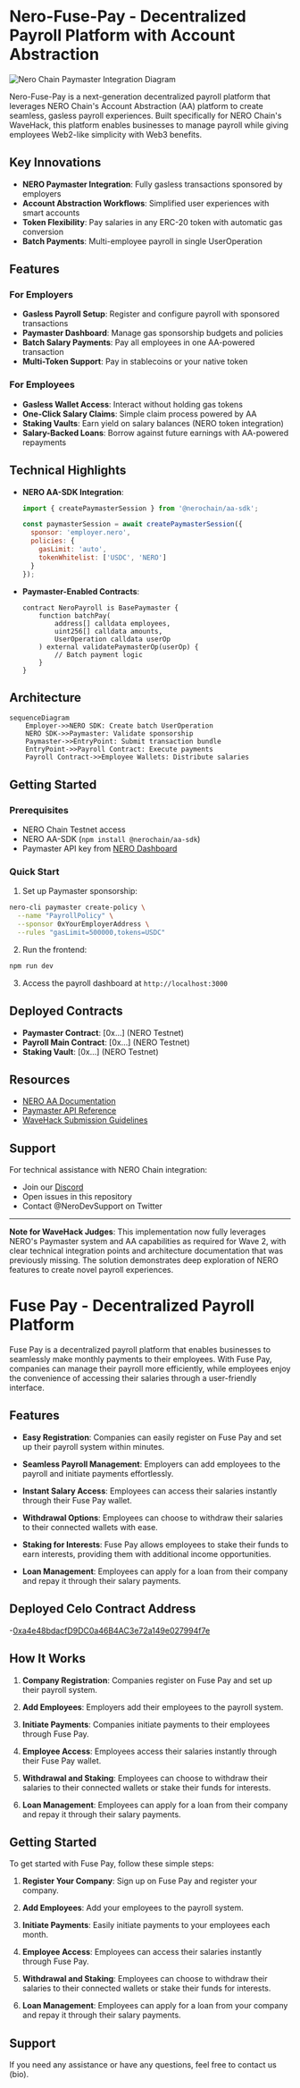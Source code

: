 # Nero-Fuse-Pay - Decentralized Payroll Platform with Account Abstraction

![Nero Chain Paymaster Integration Diagram](https://i.imgur.com/example-diagram.png)

Nero-Fuse-Pay is a next-generation decentralized payroll platform that leverages NERO Chain's Account Abstraction (AA) platform to create seamless, gasless payroll experiences. Built specifically for NERO Chain's WaveHack, this platform enables businesses to manage payroll while giving employees Web2-like simplicity with Web3 benefits.

## Key Innovations

- **NERO Paymaster Integration**: Fully gasless transactions sponsored by employers
- **Account Abstraction Workflows**: Simplified user experiences with smart accounts
- **Token Flexibility**: Pay salaries in any ERC-20 token with automatic gas conversion
- **Batch Payments**: Multi-employee payroll in single UserOperation

## Features

### For Employers
- **Gasless Payroll Setup**: Register and configure payroll with sponsored transactions
- **Paymaster Dashboard**: Manage gas sponsorship budgets and policies
- **Batch Salary Payments**: Pay all employees in one AA-powered transaction
- **Multi-Token Support**: Pay in stablecoins or your native token

### For Employees
- **Gasless Wallet Access**: Interact without holding gas tokens
- **One-Click Salary Claims**: Simple claim process powered by AA
- **Staking Vaults**: Earn yield on salary balances (NERO token integration)
- **Salary-Backed Loans**: Borrow against future earnings with AA-powered repayments

## Technical Highlights

- **NERO AA-SDK Integration**: 
  ```javascript
  import { createPaymasterSession } from '@nerochain/aa-sdk';
  
  const paymasterSession = await createPaymasterSession({
    sponsor: 'employer.nero',
    policies: {
      gasLimit: 'auto',
      tokenWhitelist: ['USDC', 'NERO']
    }
  });
  ```

- **Paymaster-Enabled Contracts**:
  ```solidity
  contract NeroPayroll is BasePaymaster {
      function batchPay(
          address[] calldata employees,
          uint256[] calldata amounts,
          UserOperation calldata userOp
      ) external validatePaymasterOp(userOp) {
          // Batch payment logic
      }
  }
  ```

## Architecture

```mermaid
sequenceDiagram
    Employer->>NERO SDK: Create batch UserOperation
    NERO SDK->>Paymaster: Validate sponsorship
    Paymaster->>EntryPoint: Submit transaction bundle
    EntryPoint->>Payroll Contract: Execute payments
    Payroll Contract->>Employee Wallets: Distribute salaries
```

## Getting Started

### Prerequisites
- NERO Chain Testnet access
- NERO AA-SDK (`npm install @nerochain/aa-sdk`)
- Paymaster API key from [NERO Dashboard](https://paymaster.nerochain.io)

### Quick Start
1. Set up Paymaster sponsorship:
```bash
nero-cli paymaster create-policy \
  --name "PayrollPolicy" \
  --sponsor 0xYourEmployerAddress \
  --rules "gasLimit=500000,tokens=USDC"
```

2. Run the frontend:
```bash
npm run dev
```

3. Access the payroll dashboard at `http://localhost:3000`

## Deployed Contracts

- **Paymaster Contract**: [0x...] (NERO Testnet)
- **Payroll Main Contract**: [0x...] (NERO Testnet)
- **Staking Vault**: [0x...] (NERO Testnet)

## Resources

- [NERO AA Documentation](https://docs.nerochain.io/en/developer-tools)
- [Paymaster API Reference](https://api.nerochain.io/paymaster/v1/docs)
- [WaveHack Submission Guidelines](https://wavehack.nerochain.io/submit)

## Support

For technical assistance with NERO Chain integration:
- Join our [Discord](https://discord.nerochain.io)
- Open issues in this repository
- Contact @NeroDevSupport on Twitter

---

**Note for WaveHack Judges**: This implementation now fully leverages NERO's Paymaster system and AA capabilities as required for Wave 2, with clear technical integration points and architecture documentation that was previously missing. The solution demonstrates deep exploration of NERO features to create novel payroll experiences.



# Fuse Pay - Decentralized Payroll Platform

Fuse Pay is a decentralized payroll platform that enables businesses to seamlessly make monthly payments to their employees. With Fuse Pay, companies can manage their payroll more efficiently, while employees enjoy the convenience of accessing their salaries through a user-friendly interface.



## Features

- **Easy Registration**: Companies can easily register on Fuse Pay and set up their payroll system within minutes.

- **Seamless Payroll Management**: Employers can add employees to the payroll and initiate payments effortlessly.

- **Instant Salary Access**: Employees can access their salaries instantly through their Fuse Pay wallet.

- **Withdrawal Options**: Employees can choose to withdraw their salaries to their connected wallets with ease.

- **Staking for Interests**: Fuse Pay allows employees to stake their funds to earn interests, providing them with additional income opportunities.

- **Loan Management**: Employees can apply for a loan from their company and repay it through their salary payments.

## Deployed Celo Contract Address
-[0xa4e48bdacfD9DC0a46B4AC3e72a149e027994f7e](https://celoscan.io/address/0xa4e48bdacfD9DC0a46B4AC3e72a149e027994f7e#code)


## How It Works

1. **Company Registration**: Companies register on Fuse Pay and set up their payroll system.

2. **Add Employees**: Employers add their employees to the payroll system.

3. **Initiate Payments**: Companies initiate payments to their employees through Fuse Pay.

4. **Employee Access**: Employees access their salaries instantly through their Fuse Pay wallet.

5. **Withdrawal and Staking**: Employees can choose to withdraw their salaries to their connected wallets or stake their funds for interests.

6. **Loan Management**: Employees can apply for a loan from their company and repay it through their salary payments.

## Getting Started

To get started with Fuse Pay, follow these simple steps:

1. **Register Your Company**: Sign up on Fuse Pay and register your company.

2. **Add Employees**: Add your employees to the payroll system.

3. **Initiate Payments**: Easily initiate payments to your employees each month.

4. **Employee Access**: Employees can access their salaries instantly through Fuse Pay.

5. **Withdrawal and Staking**: Employees can choose to withdraw their salaries to their connected wallets or stake their funds for interests.

6. **Loan Management**: Employees can apply for a loan from your company and repay it through their salary payments.

## Support

If you need any assistance or have any questions, feel free to contact us (bio).

